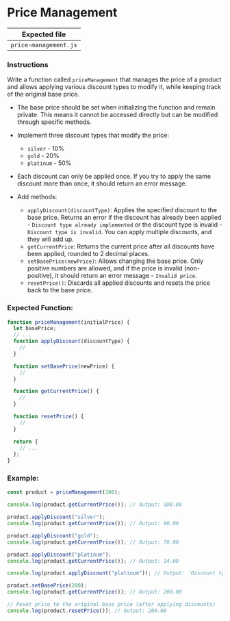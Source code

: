 # Price Management

| Expected file         |
| --------------------- |
| `price-management.js` |

### Instructions

Write a function called `priceManagement` that manages the price of a product and allows applying various discount types to modify it, while keeping track of the original base price.

- The base price should be set when initializing the function and remain private. This means it cannot be accessed directly but can be modified through specific methods.

- Implement three discount types that modify the price:
  - `silver` - 10%
  - `gold` - 20%
  - `platinum` - 50%
- Each discount can only be applied once. If you try to apply the same discount more than once, it should return an error message.

- Add methods:

  - `applyDiscount(discountType)`: Applies the specified discount to the base price. Returns an error if the discount has already been applied - `Discount type already implemented` or the discount type is invalid - `Discount type is invalid`. You can apply multiple discounts, and they will add up.
  - `getCurrentPrice`: Returns the current price after all discounts have been applied, rounded to 2 decimal places.
  - `setBasePrice(newPrice)`: Allows changing the base price. Only positive numbers are allowed, and if the price is invalid (non-positive), it should return an error message - `Invalid price`.
  - `resetPrice()`: Discards all applied discounts and resets the price back to the base price.

### Expected Function:

```js
function priceManagement(initialPrice) {
  let basePrice;
  // ...
  function applyDiscount(discountType) {
    //
  }

  function setBasePrice(newPrice) {
    //
  }

  function getCurrentPrice() {
    //
  }

  function resetPrice() {
    //
  }

  return {
    // ...
  };
}
```

### Example:

```js
const product = priceManagement(100);

console.log(product.getCurrentPrice()); // Output: 100.00

product.applyDiscount("silver");
console.log(product.getCurrentPrice()); // Output: 90.00

product.applyDiscount("gold");
console.log(product.getCurrentPrice()); // Output: 70.00

product.applyDiscount("platinum");
console.log(product.getCurrentPrice()); // Output: 14.00

console.log(product.applyDiscount("platinum")); // Output: 'Discount type already implemented'

product.setBasePrice(200);
console.log(product.getCurrentPrice()); // Output: 200.00

// Reset price to the original base price (after applying discounts)
console.log(product.resetPrice()); // Output: 200.00
```
